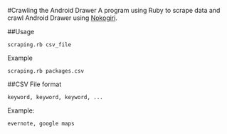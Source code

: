 #Crawling the Android Drawer
A program using Ruby to scrape data and crawl Android Drawer using [Nokogiri](http://nokogiri.org).

##Usage
```
scraping.rb csv_file
```
Example
```
scraping.rb packages.csv
```

##CSV File format
```
keyword, keyword, keyword, ...
```
Example:
```
evernote, google maps
```
